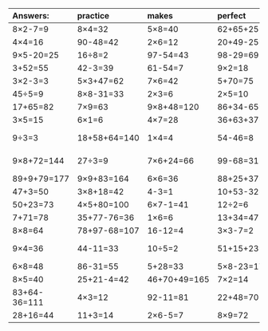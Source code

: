 | Answers: | practice | makes | perfect | ! |
| :--- | :--- | :--- | :--- | :--- |
| 8×2-7=9 | 8×4=32 | 5×8=40 | 62+65+25=152 | 14÷7=2 | 
| 4×4=16 | 90-48=42 | 2×6=12 | 20+49-25=44 | 6×6-22=14 | 
| 9×5-20=25 | 16÷8=2 | 97-54=43 | 98-29=69 | 3×9+63=90 | 
| 3+52=55 | 42-3=39 | 61-54=7 | 9×2=18 | 4×5=20 | 
| 3×2-3=3 | 5×3+47=62 | 7×6=42 | 5+70=75 | 24+47=71 | 
| 45÷5=9 | 8×8-31=33 | 2×3=6 | 2×5=10 | 58-10=48 | 
| 17+65=82 | 7×9=63 | 9×8+48=120 | 86+34-65=55 | 14÷2=7 | 
| 3×5=15 | 6×1=6 | 4×7=28 | 36+63+37=136 | 3×4=12 | 
| 9÷3=3 | 18+58+64=140 | 1×4=4 | 54-46=8 | 36+64-48=52 | 
| 9×8+72=144 | 27÷3=9 | 7×6+24=66 | 99-68=31 | 73+44-66=51 | 
| 89+9+79=177 | 9×9+83=164 | 6×6=36 | 88+25+37=150 | 20+29=49 | 
| 47+3=50 | 3×8+18=42 | 4-3=1 | 10+53-32=31 | 4+38-33=9 | 
| 50+23=73 | 4×5+80=100 | 6×7-1=41 | 12÷2=6 | 3×8=24 | 
| 7+71=78 | 35+77-76=36 | 1×6=6 | 13+34=47 | 3×1=3 | 
| 8×8=64 | 78+97-68=107 | 16-12=4 | 3×3-7=2 | 2×7=14 | 
| 9×4=36 | 44-11=33 | 10÷5=2 | 51+15+23=89 | 77+29-62=44 | 
| 6×8=48 | 86-31=55 | 5+28=33 | 5×8-23=17 | 35÷7=5 | 
| 8×5=40 | 25+21-4=42 | 46+70+49=165 | 7×2=14 | 42÷6=7 | 
| 83+64-36=111 | 4×3=12 | 92-11=81 | 22+48=70 | 64+9=73 | 
| 28+16=44 | 11+3=14 | 2×6-5=7 | 8×9=72 | 7×4=28 | 
